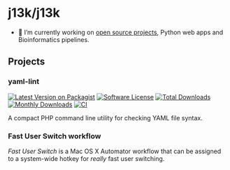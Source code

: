 # j13k/j13k

- 🔭 I’m currently working on [open source projects](#projects), Python web apps and Bioinformatics pipelines.

<!--
**j13k/j13k** is a ✨ _special_ ✨ repository because its `README.md` (this file) appears on your GitHub profile.

Here are some ideas to get you started:

- 🌱 I’m currently learning ...
- 👯 I’m looking to collaborate on ...
- 🤔 I’m looking for help with ...
- 💬 Ask me about ...
- 📫 How to reach me: ...
- 😄 Pronouns: ...
- ⚡ Fun fact: ...
-->

## Projects

### yaml-lint

[![Latest Version on Packagist][ico-version]][link-packagist]
[![Software License][ico-license]][link-license]
[![Total Downloads][ico-downloads]][link-downloads]
[![Monthly Downloads][ico-downloads-monthly]][link-downloads]
[![CI][ico-github-ci]][link-github-ci]

A compact PHP command line utility for checking YAML file syntax.

### Fast User Switch workflow

_Fast User Switch_ is a Mac OS X Automator workflow that can be assigned to a system-wide hotkey for _really_ fast user switching.


[ico-version]: https://img.shields.io/packagist/v/j13k/yaml-lint.svg?style=flat-square
[ico-license]: https://img.shields.io/badge/license-MIT-brightgreen.svg?style=flat-square
[ico-downloads]: https://img.shields.io/packagist/dt/j13k/yaml-lint.svg?style=flat-square
[ico-downloads-monthly]: https://poser.pugx.org/j13k/yaml-lint/d/monthly
[ico-github-ci]: https://github.com/j13k/yaml-lint/actions/workflows/ci.yml/badge.svg

[link-packagist]: https://packagist.org/packages/j13k/yaml-lint
[link-license]: https://github.com/j13k/yaml-lint/blob/master/LICENSE
[link-downloads]: https://packagist.org/packages/j13k/yaml-lint/stats
[link-github-ci]: https://github.com/j13k/yaml-lint/actions/workflows/ci.yml
[link-contributors]: https://github.com/j13k/yaml-lint/contributors

[link-github-ci]: https://github.com/j13k/yaml-lint/actions/workflows/ci.yml
